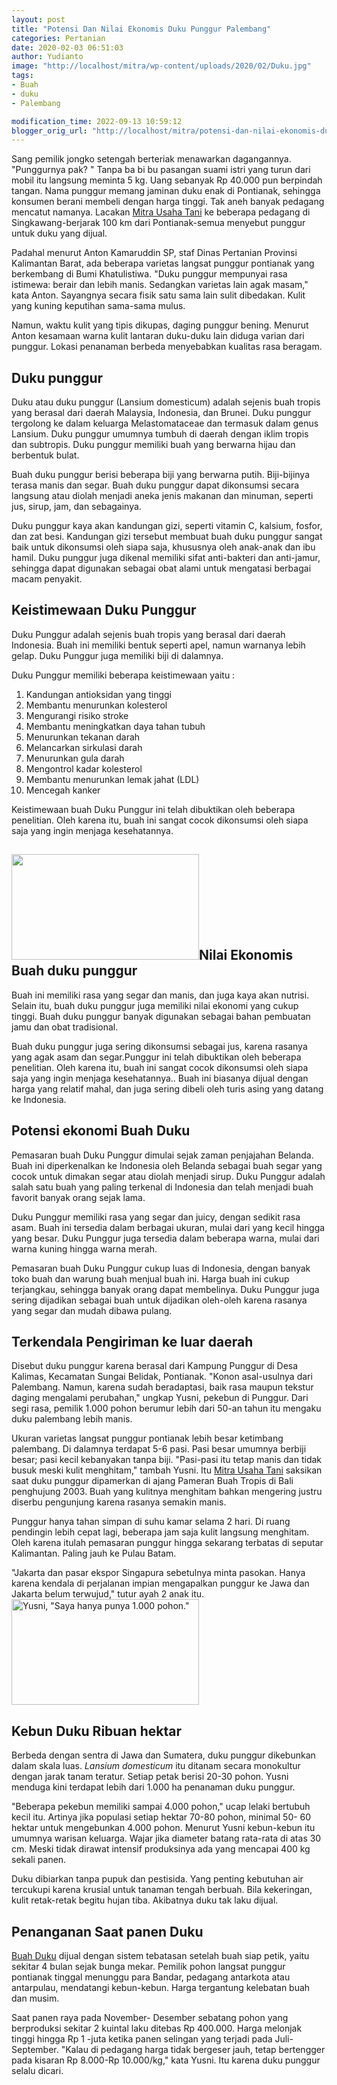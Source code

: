 ```yaml
---
layout: post
title: "Potensi Dan Nilai Ekonomis Duku Punggur Palembang"
categories: Pertanian
date: 2020-02-03 06:51:03
author: Yudianto
image: "http://localhost/mitra/wp-content/uploads/2020/02/Duku.jpg"
tags:
- Buah
- duku
- Palembang

modification_time: 2022-09-13 10:59:12
blogger_orig_url: "http://localhost/mitra/potensi-dan-nilai-ekonomis-duku.html"
---
```


Sang pemilik jongko setengah berteriak menawarkan dagangannya. "Punggurnya pak? " Tanpa ba bi bu pasangan suami istri yang turun dari mobil itu langsung meminta 5 kg. Uang sebanyak Rp 40.000 pun berpindah tangan.
Nama punggur memang jaminan duku enak di Pontianak, sehingga konsumen berani membeli dengan harga tinggi. Tak aneh banyak pedagang mencatut namanya. Lacakan <a href="http://127.0.0.1/mitra">Mitra Usaha Tani</a> ke beberapa pedagang di Singkawang-berjarak 100 km dari Pontianak-semua menyebut punggur untuk duku yang dijual.

Padahal menurut Anton Kamaruddin SP, staf Dinas Pertanian Provinsi Kalimantan Barat, ada beberapa varietas langsat punggur pontianak yang berkembang di Bumi Khatulistiwa. "Duku punggur mempunyai rasa istimewa: berair dan lebih manis. Sedangkan varietas lain agak masam," kata Anton. Sayangnya secara fisik satu sama lain sulit dibedakan. Kulit yang kuning keputihan sama-sama mulus.

Namun, waktu kulit yang tipis dikupas, daging punggur bening. Menurut Anton kesamaan warna kulit lantaran duku-duku lain diduga varian dari punggur. Lokasi penanaman berbeda menyebabkan kualitas rasa beragam.
<h2><span data-offset-key="38k9h-24-0">D</span><span data-offset-key="38k9h-25-0">uku</span><span data-offset-key="38k9h-26-0"> pun</span><span data-offset-key="38k9h-27-0">gg</span><span data-offset-key="38k9h-28-0">ur</span></h2>
<span data-offset-key="38k9h-20-0">D</span><span data-offset-key="38k9h-21-0">uku</span><span data-offset-key="38k9h-22-0"> at</span><span data-offset-key="38k9h-23-0">au</span><span data-offset-key="38k9h-24-0"> d</span><span data-offset-key="38k9h-25-0">uku</span><span data-offset-key="38k9h-26-0"> pun</span><span data-offset-key="38k9h-27-0">gg</span><span data-offset-key="38k9h-28-0">ur</span><span data-offset-key="38k9h-29-0"> (</span><span data-offset-key="38k9h-30-0">L</span><span data-offset-key="38k9h-31-0">ans</span><span data-offset-key="38k9h-32-0">ium</span><span data-offset-key="38k9h-33-0"> domestic</span><span data-offset-key="38k9h-34-0">um</span><span data-offset-key="38k9h-35-0">)</span><span data-offset-key="38k9h-36-0"> ad</span><span data-offset-key="38k9h-37-0">al</span><span data-offset-key="38k9h-38-0">ah</span><span data-offset-key="38k9h-39-0"> se</span><span data-offset-key="38k9h-40-0">jen</span><span data-offset-key="38k9h-41-0">is</span><span data-offset-key="38k9h-42-0"> bu</span><span data-offset-key="38k9h-43-0">ah</span><span data-offset-key="38k9h-44-0"> trop</span><span data-offset-key="38k9h-45-0">is</span><span data-offset-key="38k9h-46-0"> y</span><span data-offset-key="38k9h-47-0">ang</span><span data-offset-key="38k9h-48-0"> ber</span><span data-offset-key="38k9h-49-0">as</span><span data-offset-key="38k9h-50-0">al</span><span data-offset-key="38k9h-51-0"> d</span><span data-offset-key="38k9h-52-0">ari</span><span data-offset-key="38k9h-53-0"> da</span><span data-offset-key="38k9h-54-0">er</span><span data-offset-key="38k9h-55-0">ah</span><span data-offset-key="38k9h-56-0"> Malaysia</span><span data-offset-key="38k9h-57-0">,</span><span data-offset-key="38k9h-58-0"> Indonesia</span><span data-offset-key="38k9h-59-0">,</span><span data-offset-key="38k9h-60-0"> dan</span><span data-offset-key="38k9h-61-0"> Brune</span><span data-offset-key="38k9h-62-0">i</span><span data-offset-key="38k9h-63-0">.</span><span data-offset-key="38k9h-64-0"> D</span><span data-offset-key="38k9h-65-0">uku</span><span data-offset-key="38k9h-66-0"> pun</span><span data-offset-key="38k9h-67-0">gg</span><span data-offset-key="38k9h-68-0">ur</span><span data-offset-key="38k9h-69-0"> ter</span><span data-offset-key="38k9h-70-0">g</span><span data-offset-key="38k9h-71-0">ol</span><span data-offset-key="38k9h-72-0">ong</span><span data-offset-key="38k9h-73-0"> ke</span><span data-offset-key="38k9h-74-0"> d</span><span data-offset-key="38k9h-75-0">alam</span><span data-offset-key="38k9h-76-0"> ke</span><span data-offset-key="38k9h-77-0">lu</span><span data-offset-key="38k9h-78-0">arg</span><span data-offset-key="38k9h-79-0">a</span><span data-offset-key="38k9h-80-0"> Mel</span><span data-offset-key="38k9h-81-0">ast</span><span data-offset-key="38k9h-82-0">om</span><span data-offset-key="38k9h-83-0">at</span><span data-offset-key="38k9h-84-0">aceae</span><span data-offset-key="38k9h-85-0"> dan</span><span data-offset-key="38k9h-86-0"> term</span><span data-offset-key="38k9h-87-0">as</span><span data-offset-key="38k9h-88-0">uk</span><span data-offset-key="38k9h-89-0"> d</span><span data-offset-key="38k9h-90-0">alam</span><span data-offset-key="38k9h-91-0"> genus</span><span data-offset-key="38k9h-92-0"> Lans</span><span data-offset-key="38k9h-93-0">ium</span><span data-offset-key="38k9h-94-0">.</span><span data-offset-key="38k9h-95-0"> D</span><span data-offset-key="38k9h-96-0">uku</span><span data-offset-key="38k9h-97-0"> pun</span><span data-offset-key="38k9h-98-0">gg</span><span data-offset-key="38k9h-99-0">ur</span><span data-offset-key="38k9h-100-0"> um</span><span data-offset-key="38k9h-101-0">um</span><span data-offset-key="38k9h-102-0">ny</span><span data-offset-key="38k9h-103-0">a</span><span data-offset-key="38k9h-104-0"> t</span><span data-offset-key="38k9h-105-0">umb</span><span data-offset-key="38k9h-106-0">uh</span><span data-offset-key="38k9h-107-0"> di</span><span data-offset-key="38k9h-108-0"> da</span><span data-offset-key="38k9h-109-0">er</span><span data-offset-key="38k9h-110-0">ah</span><span data-offset-key="38k9h-111-0"> den</span><span data-offset-key="38k9h-112-0">gan</span> <span data-offset-key="38k9h-114-0">ik</span><span data-offset-key="38k9h-115-0">lim</span><span data-offset-key="38k9h-116-0"> trop</span><span data-offset-key="38k9h-117-0">is</span><span data-offset-key="38k9h-118-0"> dan</span><span data-offset-key="38k9h-119-0"> subt</span><span data-offset-key="38k9h-120-0">rop</span><span data-offset-key="38k9h-121-0">is</span><span data-offset-key="38k9h-122-0">.</span> <span data-offset-key="38k9h-125-0">D</span><span data-offset-key="38k9h-126-0">uku</span><span data-offset-key="38k9h-127-0"> pun</span><span data-offset-key="38k9h-128-0">gg</span><span data-offset-key="38k9h-129-0">ur</span><span data-offset-key="38k9h-130-0"> mem</span><span data-offset-key="38k9h-131-0">il</span><span data-offset-key="38k9h-132-0">iki</span><span data-offset-key="38k9h-133-0"> bu</span><span data-offset-key="38k9h-134-0">ah</span><span data-offset-key="38k9h-135-0"> y</span><span data-offset-key="38k9h-136-0">ang</span><span data-offset-key="38k9h-137-0"> ber</span><span data-offset-key="38k9h-138-0">w</span><span data-offset-key="38k9h-139-0">arna</span><span data-offset-key="38k9h-140-0"> hij</span><span data-offset-key="38k9h-141-0">au</span><span data-offset-key="38k9h-142-0"> dan</span><span data-offset-key="38k9h-143-0"> ber</span><span data-offset-key="38k9h-144-0">bent</span><span data-offset-key="38k9h-145-0">uk</span><span data-offset-key="38k9h-146-0"> bul</span><span data-offset-key="38k9h-147-0">at</span><span data-offset-key="38k9h-148-0">.</span>

<span data-offset-key="38k9h-149-0">Bu</span><span data-offset-key="38k9h-150-0">ah</span><span data-offset-key="38k9h-151-0"> d</span><span data-offset-key="38k9h-152-0">uku</span><span data-offset-key="38k9h-153-0"> pun</span><span data-offset-key="38k9h-154-0">gg</span><span data-offset-key="38k9h-155-0">ur</span><span data-offset-key="38k9h-156-0"> ber</span><span data-offset-key="38k9h-157-0">isi</span><span data-offset-key="38k9h-158-0"> be</span><span data-offset-key="38k9h-159-0">ber</span><span data-offset-key="38k9h-160-0">apa</span><span data-offset-key="38k9h-161-0"> b</span><span data-offset-key="38k9h-162-0">iji</span><span data-offset-key="38k9h-163-0"> y</span><span data-offset-key="38k9h-164-0">ang</span><span data-offset-key="38k9h-165-0"> ber</span><span data-offset-key="38k9h-166-0">w</span><span data-offset-key="38k9h-167-0">arna</span><span data-offset-key="38k9h-168-0"> put</span><span data-offset-key="38k9h-169-0">ih</span><span data-offset-key="38k9h-170-0">.</span><span data-offset-key="38k9h-171-0"> B</span><span data-offset-key="38k9h-172-0">iji</span><span data-offset-key="38k9h-173-0">-</span><span data-offset-key="38k9h-174-0">b</span><span data-offset-key="38k9h-175-0">ij</span><span data-offset-key="38k9h-176-0">iny</span><span data-offset-key="38k9h-177-0">a</span><span data-offset-key="38k9h-178-0"> ter</span><span data-offset-key="38k9h-179-0">asa</span><span data-offset-key="38k9h-180-0"> man</span><span data-offset-key="38k9h-181-0">is</span><span data-offset-key="38k9h-182-0"> dan</span><span data-offset-key="38k9h-183-0"> se</span><span data-offset-key="38k9h-184-0">gar</span><span data-offset-key="38k9h-185-0">.</span><span data-offset-key="38k9h-186-0"> Bu</span><span data-offset-key="38k9h-187-0">ah</span><span data-offset-key="38k9h-188-0"> d</span><span data-offset-key="38k9h-189-0">uku</span><span data-offset-key="38k9h-190-0"> pun</span><span data-offset-key="38k9h-191-0">gg</span><span data-offset-key="38k9h-192-0">ur</span><span data-offset-key="38k9h-193-0"> d</span><span data-offset-key="38k9h-194-0">ap</span><span data-offset-key="38k9h-195-0">at</span><span data-offset-key="38k9h-196-0"> d</span><span data-offset-key="38k9h-197-0">ik</span><span data-offset-key="38k9h-198-0">ons</span><span data-offset-key="38k9h-199-0">ums</span><span data-offset-key="38k9h-200-0">i</span><span data-offset-key="38k9h-201-0"> sec</span><span data-offset-key="38k9h-202-0">ara</span><span data-offset-key="38k9h-203-0"> lang</span><span data-offset-key="38k9h-204-0">sung</span><span data-offset-key="38k9h-205-0"> at</span><span data-offset-key="38k9h-206-0">au</span><span data-offset-key="38k9h-207-0"> d</span><span data-offset-key="38k9h-208-0">iol</span><span data-offset-key="38k9h-209-0">ah</span><span data-offset-key="38k9h-210-0"> men</span><span data-offset-key="38k9h-211-0">j</span><span data-offset-key="38k9h-212-0">adi</span><span data-offset-key="38k9h-213-0"> an</span><span data-offset-key="38k9h-214-0">eka</span><span data-offset-key="38k9h-215-0"> j</span><span data-offset-key="38k9h-216-0">en</span><span data-offset-key="38k9h-217-0">is</span><span data-offset-key="38k9h-218-0"> m</span><span data-offset-key="38k9h-219-0">ak</span><span data-offset-key="38k9h-220-0">anan</span><span data-offset-key="38k9h-221-0"> dan</span><span data-offset-key="38k9h-222-0"> min</span><span data-offset-key="38k9h-223-0">uman</span><span data-offset-key="38k9h-224-0">,</span><span data-offset-key="38k9h-225-0"> se</span><span data-offset-key="38k9h-226-0">pert</span><span data-offset-key="38k9h-227-0">i</span><span data-offset-key="38k9h-228-0"> j</span><span data-offset-key="38k9h-229-0">us</span><span data-offset-key="38k9h-230-0">,</span><span data-offset-key="38k9h-231-0"> sir</span><span data-offset-key="38k9h-232-0">up</span><span data-offset-key="38k9h-233-0">,</span><span data-offset-key="38k9h-234-0"> jam</span><span data-offset-key="38k9h-235-0">,</span><span data-offset-key="38k9h-236-0"> dan</span><span data-offset-key="38k9h-237-0"> se</span><span data-offset-key="38k9h-238-0">b</span><span data-offset-key="38k9h-239-0">again</span><span data-offset-key="38k9h-240-0">ya</span><span data-offset-key="38k9h-241-0">.</span>

<span data-offset-key="38k9h-244-0">D</span><span data-offset-key="38k9h-245-0">uku</span><span data-offset-key="38k9h-246-0"> pun</span><span data-offset-key="38k9h-247-0">gg</span><span data-offset-key="38k9h-248-0">ur</span><span data-offset-key="38k9h-249-0"> k</span><span data-offset-key="38k9h-250-0">aya</span><span data-offset-key="38k9h-251-0"> a</span><span data-offset-key="38k9h-252-0">kan</span><span data-offset-key="38k9h-253-0"> k</span><span data-offset-key="38k9h-254-0">and</span><span data-offset-key="38k9h-255-0">un</span><span data-offset-key="38k9h-256-0">gan</span><span data-offset-key="38k9h-257-0"> g</span><span data-offset-key="38k9h-258-0">iz</span><span data-offset-key="38k9h-259-0">i</span><span data-offset-key="38k9h-260-0">,</span><span data-offset-key="38k9h-261-0"> se</span><span data-offset-key="38k9h-262-0">pert</span><span data-offset-key="38k9h-263-0">i</span><span data-offset-key="38k9h-264-0"> vitamin</span><span data-offset-key="38k9h-265-0"> C</span><span data-offset-key="38k9h-266-0">,</span><span data-offset-key="38k9h-267-0"> k</span><span data-offset-key="38k9h-268-0">als</span><span data-offset-key="38k9h-269-0">ium</span><span data-offset-key="38k9h-270-0">,</span><span data-offset-key="38k9h-271-0"> f</span><span data-offset-key="38k9h-272-0">os</span><span data-offset-key="38k9h-273-0">for</span><span data-offset-key="38k9h-274-0">,</span><span data-offset-key="38k9h-275-0"> dan</span><span data-offset-key="38k9h-276-0"> z</span><span data-offset-key="38k9h-277-0">at</span><span data-offset-key="38k9h-278-0"> bes</span><span data-offset-key="38k9h-279-0">i</span><span data-offset-key="38k9h-280-0">.</span><span data-offset-key="38k9h-281-0"> Kand</span><span data-offset-key="38k9h-282-0">un</span><span data-offset-key="38k9h-283-0">gan</span><span data-offset-key="38k9h-284-0"> g</span><span data-offset-key="38k9h-285-0">iz</span><span data-offset-key="38k9h-286-0">i</span><span data-offset-key="38k9h-287-0"> ter</span><span data-offset-key="38k9h-288-0">se</span><span data-offset-key="38k9h-289-0">but</span><span data-offset-key="38k9h-290-0"> mem</span><span data-offset-key="38k9h-291-0">bu</span><span data-offset-key="38k9h-292-0">at</span><span data-offset-key="38k9h-293-0"> bu</span><span data-offset-key="38k9h-294-0">ah</span><span data-offset-key="38k9h-295-0"> d</span><span data-offset-key="38k9h-296-0">uku</span><span data-offset-key="38k9h-297-0"> pun</span><span data-offset-key="38k9h-298-0">gg</span><span data-offset-key="38k9h-299-0">ur</span><span data-offset-key="38k9h-300-0"> sang</span><span data-offset-key="38k9h-301-0">at</span><span data-offset-key="38k9h-302-0"> ba</span><span data-offset-key="38k9h-303-0">ik</span><span data-offset-key="38k9h-304-0"> unt</span><span data-offset-key="38k9h-305-0">uk</span><span data-offset-key="38k9h-306-0"> d</span><span data-offset-key="38k9h-307-0">ik</span><span data-offset-key="38k9h-308-0">ons</span><span data-offset-key="38k9h-309-0">ums</span><span data-offset-key="38k9h-310-0">i</span><span data-offset-key="38k9h-311-0"> o</span><span data-offset-key="38k9h-312-0">le</span><span data-offset-key="38k9h-313-0">h</span><span data-offset-key="38k9h-314-0"> si</span><span data-offset-key="38k9h-315-0">apa</span><span data-offset-key="38k9h-316-0"> sa</span><span data-offset-key="38k9h-317-0">ja</span><span data-offset-key="38k9h-318-0">,</span><span data-offset-key="38k9h-319-0"> k</span><span data-offset-key="38k9h-320-0">hus</span><span data-offset-key="38k9h-321-0">us</span><span data-offset-key="38k9h-322-0">ny</span><span data-offset-key="38k9h-323-0">a</span><span data-offset-key="38k9h-324-0"> o</span><span data-offset-key="38k9h-325-0">le</span><span data-offset-key="38k9h-326-0">h</span><span data-offset-key="38k9h-327-0"> an</span><span data-offset-key="38k9h-328-0">ak</span><span data-offset-key="38k9h-329-0">-</span><span data-offset-key="38k9h-330-0">an</span><span data-offset-key="38k9h-331-0">ak</span><span data-offset-key="38k9h-332-0"> dan</span><span data-offset-key="38k9h-333-0"> ib</span><span data-offset-key="38k9h-334-0">u</span><span data-offset-key="38k9h-335-0"> ham</span><span data-offset-key="38k9h-336-0">il</span><span data-offset-key="38k9h-337-0">.</span><span data-offset-key="38k9h-338-0"> D</span><span data-offset-key="38k9h-339-0">uku</span><span data-offset-key="38k9h-340-0"> pun</span><span data-offset-key="38k9h-341-0">gg</span><span data-offset-key="38k9h-342-0">ur</span><span data-offset-key="38k9h-343-0"> j</span><span data-offset-key="38k9h-344-0">uga</span><span data-offset-key="38k9h-345-0"> d</span><span data-offset-key="38k9h-346-0">iken</span><span data-offset-key="38k9h-347-0">al</span><span data-offset-key="38k9h-348-0"> mem</span><span data-offset-key="38k9h-349-0">il</span><span data-offset-key="38k9h-350-0">iki</span><span data-offset-key="38k9h-351-0"> s</span><span data-offset-key="38k9h-352-0">if</span><span data-offset-key="38k9h-353-0">at</span><span data-offset-key="38k9h-354-0"> anti</span><span data-offset-key="38k9h-355-0">-</span><span data-offset-key="38k9h-356-0">b</span><span data-offset-key="38k9h-357-0">ak</span><span data-offset-key="38k9h-358-0">ter</span><span data-offset-key="38k9h-359-0">i</span><span data-offset-key="38k9h-360-0"> dan</span><span data-offset-key="38k9h-361-0"> anti</span><span data-offset-key="38k9h-362-0">-</span><span data-offset-key="38k9h-363-0">jam</span><span data-offset-key="38k9h-364-0">ur</span><span data-offset-key="38k9h-365-0">,</span><span data-offset-key="38k9h-366-0"> se</span><span data-offset-key="38k9h-367-0">hing</span><span data-offset-key="38k9h-368-0">ga</span><span data-offset-key="38k9h-369-0"> d</span><span data-offset-key="38k9h-370-0">ap</span><span data-offset-key="38k9h-371-0">at</span><span data-offset-key="38k9h-372-0"> dig</span><span data-offset-key="38k9h-373-0">un</span><span data-offset-key="38k9h-374-0">ak</span><span data-offset-key="38k9h-375-0">an</span><span data-offset-key="38k9h-376-0"> se</span><span data-offset-key="38k9h-377-0">bag</span><span data-offset-key="38k9h-378-0">ai</span><span data-offset-key="38k9h-379-0"> ob</span><span data-offset-key="38k9h-380-0">at</span><span data-offset-key="38k9h-381-0"> al</span><span data-offset-key="38k9h-382-0">ami</span><span data-offset-key="38k9h-383-0"> unt</span><span data-offset-key="38k9h-384-0">uk</span><span data-offset-key="38k9h-385-0"> men</span><span data-offset-key="38k9h-386-0">gat</span><span data-offset-key="38k9h-387-0">asi</span><span data-offset-key="38k9h-388-0"> ber</span><span data-offset-key="38k9h-389-0">bag</span><span data-offset-key="38k9h-390-0">ai</span><span data-offset-key="38k9h-391-0"> mac</span><span data-offset-key="38k9h-392-0">am</span><span data-offset-key="38k9h-393-0"> pen</span><span data-offset-key="38k9h-394-0">y</span><span data-offset-key="38k9h-395-0">ak</span><span data-offset-key="38k9h-396-0">it</span><span data-offset-key="38k9h-397-0">.</span>
<h2>Keistimewaan Duku Punggur</h2>
Duku Punggur adalah sejenis buah tropis yang berasal dari daerah Indonesia. Buah ini memiliki bentuk seperti apel, namun warnanya lebih gelap. Duku Punggur juga memiliki biji di dalamnya.

Duku Punggur memiliki beberapa keistimewaan yaitu :
<ol>
 	<li>Kandungan antioksidan yang tinggi</li>
 	<li>Membantu menurunkan kolesterol</li>
 	<li>Mengurangi risiko stroke</li>
 	<li>Membantu meningkatkan daya tahan tubuh</li>
 	<li>Menurunkan tekanan darah</li>
 	<li>Melancarkan sirkulasi darah</li>
 	<li>Menurunkan gula darah</li>
 	<li>Mengontrol kadar kolesterol</li>
 	<li>Membantu menurunkan lemak jahat (LDL)</li>
 	<li>Mencegah kanker</li>
</ol>
<span data-offset-key="4phec-264-0">Ke</span><span data-offset-key="4phec-265-0">ist</span><span data-offset-key="4phec-266-0">im</span><span data-offset-key="4phec-267-0">ew</span><span data-offset-key="4phec-268-0">aan</span><span data-offset-key="4phec-269-0"> bu</span><span data-offset-key="4phec-270-0">ah</span><span data-offset-key="4phec-271-0"> D</span><span data-offset-key="4phec-272-0">uku</span><span data-offset-key="4phec-273-0"> Pun</span><span data-offset-key="4phec-274-0">gg</span><span data-offset-key="4phec-275-0">ur</span><span data-offset-key="4phec-276-0"> in</span><span data-offset-key="4phec-277-0">i</span><span data-offset-key="4phec-278-0"> tel</span><span data-offset-key="4phec-279-0">ah</span><span data-offset-key="4phec-280-0"> d</span><span data-offset-key="4phec-281-0">ib</span><span data-offset-key="4phec-282-0">uk</span><span data-offset-key="4phec-283-0">t</span><span data-offset-key="4phec-284-0">ikan</span><span data-offset-key="4phec-285-0"> o</span><span data-offset-key="4phec-286-0">le</span><span data-offset-key="4phec-287-0">h</span><span data-offset-key="4phec-288-0"> be</span><span data-offset-key="4phec-289-0">ber</span><span data-offset-key="4phec-290-0">apa</span><span data-offset-key="4phec-291-0"> pen</span><span data-offset-key="4phec-292-0">el</span><span data-offset-key="4phec-293-0">it</span><span data-offset-key="4phec-294-0">ian</span><span data-offset-key="4phec-295-0">.</span><span data-offset-key="4phec-296-0"> Ole</span><span data-offset-key="4phec-297-0">h</span><span data-offset-key="4phec-298-0"> k</span><span data-offset-key="4phec-299-0">are</span><span data-offset-key="4phec-300-0">na</span><span data-offset-key="4phec-301-0"> it</span><span data-offset-key="4phec-302-0">u</span><span data-offset-key="4phec-303-0">,</span><span data-offset-key="4phec-304-0"> bu</span><span data-offset-key="4phec-305-0">ah</span><span data-offset-key="4phec-306-0"> in</span><span data-offset-key="4phec-307-0">i</span><span data-offset-key="4phec-308-0"> sang</span><span data-offset-key="4phec-309-0">at</span><span data-offset-key="4phec-310-0"> coc</span><span data-offset-key="4phec-311-0">ok</span><span data-offset-key="4phec-312-0"> d</span><span data-offset-key="4phec-313-0">ik</span><span data-offset-key="4phec-314-0">ons</span><span data-offset-key="4phec-315-0">ums</span><span data-offset-key="4phec-316-0">i</span><span data-offset-key="4phec-317-0"> o</span><span data-offset-key="4phec-318-0">le</span><span data-offset-key="4phec-319-0">h</span><span data-offset-key="4phec-320-0"> si</span><span data-offset-key="4phec-321-0">apa</span><span data-offset-key="4phec-322-0"> sa</span><span data-offset-key="4phec-323-0">ja</span><span data-offset-key="4phec-324-0"> y</span><span data-offset-key="4phec-325-0">ang</span><span data-offset-key="4phec-326-0"> ing</span><span data-offset-key="4phec-327-0">in</span><span data-offset-key="4phec-328-0"> men</span><span data-offset-key="4phec-329-0">j</span><span data-offset-key="4phec-330-0">aga</span><span data-offset-key="4phec-331-0"> k</span><span data-offset-key="4phec-332-0">ese</span><span data-offset-key="4phec-333-0">hat</span><span data-offset-key="4phec-334-0">ann</span><span data-offset-key="4phec-335-0">ya</span><span data-offset-key="4phec-336-0">.</span>
<h2><a href="http://127.0.0.1/mitra/wp-content/uploads/2020/02/Duku-Punggur.jpg"><img class="aligncenter wp-image-16310 size-medium" src="http://127.0.0.1/mitra/wp-content/uploads/2020/02/Duku-Punggur-300x169.jpg" alt="" width="300" height="169" /></a>Nilai Ekonomis Buah duku punggur</h2>
Buah ini memiliki rasa yang segar dan manis, dan juga kaya akan nutrisi. Selain itu, buah duku punggur juga memiliki nilai ekonomi yang cukup tinggi. Buah duku punggur banyak digunakan sebagai bahan pembuatan jamu dan obat tradisional.

Buah duku punggur juga sering dikonsumsi sebagai jus, karena rasanya yang agak asam dan segar.Punggur ini telah dibuktikan oleh beberapa penelitian. Oleh karena itu, buah ini sangat cocok dikonsumsi oleh siapa saja yang ingin menjaga kesehatannya.. Buah ini biasanya dijual dengan harga yang relatif mahal, dan juga sering dibeli oleh turis asing yang datang ke Indonesia.
<h2>Potensi ekonomi Buah Duku</h2>
Pemasaran buah Duku Punggur dimulai sejak zaman penjajahan Belanda. Buah ini diperkenalkan ke Indonesia oleh Belanda sebagai buah segar yang cocok untuk dimakan segar atau diolah menjadi sirup. Duku Punggur adalah salah satu buah yang paling terkenal di Indonesia dan telah menjadi buah favorit banyak orang sejak lama.

Duku Punggur memiliki rasa yang segar dan juicy, dengan sedikit rasa asam. Buah ini tersedia dalam berbagai ukuran, mulai dari yang kecil hingga yang besar. Duku Punggur juga tersedia dalam beberapa warna, mulai dari warna kuning hingga warna merah.

Pemasaran buah Duku Punggur cukup luas di Indonesia, dengan banyak toko buah dan warung buah menjual buah ini. Harga buah ini cukup terjangkau, sehingga banyak orang dapat membelinya. Duku Punggur juga sering dijadikan sebagai buah untuk dijadikan oleh-oleh karena rasanya yang segar dan mudah dibawa pulang.
<h2>Terkendala Pengiriman ke luar daerah</h2>
Disebut duku punggur karena berasal dari Kampung Punggur di Desa Kalimas, Kecamatan Sungai Belidak, Pontianak. "Konon asal-usulnya dari Palembang. Namun, karena sudah beradaptasi, baik rasa maupun tekstur daging mengalami perubahan," ungkap Yusni, pekebun di Punggur. Dari segi rasa, pemilik 1.000 pohon berumur lebih dari 50-an tahun itu mengaku duku palembang lebih manis.

Ukuran varietas langsat punggur pontianak lebih besar ketimbang palembang. Di dalamnya terdapat 5-6 pasi. Pasi besar umumnya berbiji besar; pasi kecil kebanyakan tanpa biji.
"Pasi-pasi itu tetap manis dan tidak busuk meski kulit menghitam," tambah Yusni. Itu <a href="http://127.0.0.1/mitra">Mitra Usaha Tani</a> saksikan saat duku punggur dipamerkan di ajang Pameran Buah Tropis di Bali penghujung 2003. Buah yang kulitnya menghitam bahkan mengering justru diserbu pengunjung karena rasanya semakin manis.

Punggur hanya tahan simpan di suhu kamar selama 2 hari. Di ruang pendingin lebih cepat lagi, beberapa jam saja kulit langsung menghitam. Oleh karena itulah pemasaran punggur hingga sekarang terbatas di seputar Kalimantan. Paling jauh ke Pulau Batam.

"Jakarta dan pasar ekspor Singapura sebetulnya minta pasokan. Hanya karena kendala di perjalanan impian mengapalkan punggur ke Jawa dan Jakarta belum terwujud," tutur ayah 2 anak itu.
<a href="http://127.0.0.1/mitra/wp-content/uploads/2020/02/Punggur.jpg"><img class="aligncenter wp-image-16312 size-medium" src="http://127.0.0.1/mitra/wp-content/uploads/2020/02/Punggur-300x169.jpg" alt="Yusni, &quot;Saya hanya punya 1.000 pohon.&quot;" width="300" height="169" /></a>
<h2>Kebun Duku Ribuan hektar</h2>
Berbeda dengan sentra di Jawa dan Sumatera, duku punggur dikebunkan dalam skala luas. <em>Lansium domesticum</em> itu ditanam secara monokultur dengan jarak tanam teratur. Setiap petak berisi 20-30 pohon. Yusni menduga kini terdapat lebih dari 1.000 ha penanaman duku punggur.

"Beberapa pekebun memiliki sampai 4.000 pohon," ucap lelaki bertubuh kecil itu. Artinya jika populasi setiap hektar 70-80 pohon, minimal 50- 60 hektar untuk mengebunkan 4.000 pohon. Menurut Yusni kebun-kebun itu umumnya warisan keluarga. Wajar jika diameter batang rata-rata di atas 30 cm. Meski tidak dirawat intensif produksinya ada yang mencapai 400 kg sekali panen.

Duku dibiarkan tanpa pupuk dan pestisida. Yang penting kebutuhan air tercukupi karena krusial untuk tanaman tengah berbuah. Bila kekeringan, kulit retak-retak begitu hujan tiba. Akibatnya duku tak laku dijual.
<h2>Penanganan Saat panen Duku</h2>
<a href="https://pfaf.org/user/Plant.aspx?LatinName=Lansium+domesticum">Buah Duku</a> dijual dengan sistem tebatasan setelah buah siap petik, yaitu sekitar 4 bulan sejak bunga mekar. Pemilik pohon langsat punggur pontianak tinggal menunggu para Bandar, pedagang antarkota atau antarpulau, mendatangi kebun-kebun. Harga tergantung kelebatan buah dan musim.

Saat panen raya pada November- Desember sebatang pohon yang berproduksi sekitar 2 kuintal laku ditebas Rp 400.000. Harga melonjak tinggi hingga Rp 1 -juta ketika panen selingan yang terjadi pada Juli-September. "Kalau di pedagang harga tidak bergeser jauh, tetap bertengger pada kisaran Rp 8.000-Rp 10.000/kg," kata Yusni. Itu karena duku punggur selalu dicari.
